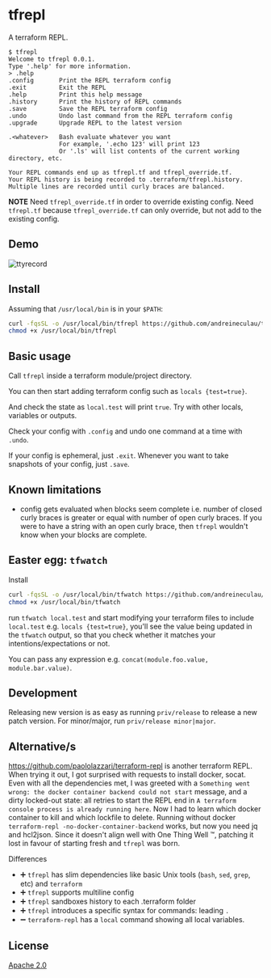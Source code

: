 # tfrepl

A terraform REPL.

```text
$ tfrepl
Welcome to tfrepl 0.0.1.
Type '.help' for more information.
> .help
.config       Print the REPL terraform config
.exit         Exit the REPL
.help         Print this help message
.history      Print the history of REPL commands
.save         Save the REPL terraform config
.undo         Undo last command from the REPL terraform config
.upgrade      Upgrade REPL to the latest version

.<whatever>   Bash evaluate whatever you want
              For example, '.echo 123' will print 123
              Or '.ls' will list contents of the current working directory, etc.

Your REPL commands end up as tfrepl.tf and tfrepl_override.tf.
Your REPL history is being recorded to .terraform/tfrepl.history.
Multiple lines are recorded until curly braces are balanced.
```

**NOTE** Need `tfrepl_override.tf` in order to override existing config.
Need `tfrepl.tf` because `tfrepl_override.tf` can only override, but not add to the existing config.

## Demo

![ttyrecord](./demo/tty.gif)

## Install

Assuming that `/usr/local/bin` is in your `$PATH`:

```bash
curl -fqsSL -o /usr/local/bin/tfrepl https://github.com/andreineculau/tfrepl/releases/latest/download/tfrepl
chmod +x /usr/local/bin/tfrepl
```

## Basic usage

Call `tfrepl` inside a terraform module/project directory.

You can then start adding terraform config such as `locals {test=true}`.

And check the state as `local.test` will print `true`. Try with other locals, variables or outputs.

Check your config with `.config` and undo one command at a time with `.undo`.

If your config is ephemeral, just `.exit`. Whenever you want to take snapshots of your config, just `.save`.

## Known limitations

* config gets evaluated when blocks seem complete
  i.e. number of closed curly braces is greater or equal with number of open curly braces.
  If you were to have a string with an open curly brace,
  then `tfrepl` wouldn't know when your blocks are complete.

## Easter egg: `tfwatch`

Install 

```bash
curl -fqsSL -o /usr/local/bin/tfwatch https://github.com/andreineculau/tfrepl/releases/latest/download/tfwatch
chmod +x /usr/local/bin/tfwatch
```

run `tfwatch local.test` and start modifying your terraform files to include `local.test` e.g. `locals {test=true}`,
you'll see the value being updated in the `tfwatch` output,
so that you check whether it matches your intentions/expectations or not.

You can pass any expression e.g. `concat(module.foo.value, module.bar.value)`.

## Development

Releasing new version is as easy as running `priv/release`
to release a new patch version. For minor/major, run `priv/release minor|major`.

## Alternative/s

https://github.com/paololazzari/terraform-repl is another terraform REPL.
When trying it out, I got surprised with requests to install docker, socat.
Even with all the dependencies met, I was greeted with a
`Something went wrong: the docker container backend could not start` message,
and a dirty locked-out state: all retries to start the REPL end in
`A terraform console process is already running here`.
Now I had to learn which docker container to kill and which lockfile to delete.
Running without docker `terraform-repl -no-docker-container-backend` works,
but now you need jq and hcl2json.
Since it doesn't align well with One Thing Well :tm:,
patching it lost in favour of starting fresh and `tfrepl` was born.

Differences
* :heavy_plus_sign: `tfrepl` has slim dependencies
  like basic Unix tools (`bash`, `sed`, `grep`, etc) and `terraform`
* :heavy_plus_sign: `tfrepl` supports multiline config
* :heavy_plus_sign: `tfrepl` sandboxes history to each .terraform folder
* :heavy_plus_sign: `tfrepl` introduces a specific syntax for commands: leading `.`
* :heavy_minus_sign: `terraform-repl` has a `local` command showing all local variables.

## License

[Apache 2.0](./LICENSE)
